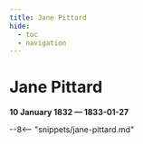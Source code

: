 ```yaml
---
title: Jane Pittard
hide:
  - toc
  - navigation 
---
```


# Jane Pittard

**10 January 1832 — 1833-01-27**

--8<-- "snippets/jane-pittard.md"
